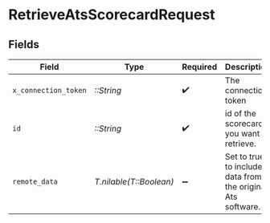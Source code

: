 # RetrieveAtsScorecardRequest


## Fields

| Field                                                       | Type                                                        | Required                                                    | Description                                                 | Example                                                     |
| ----------------------------------------------------------- | ----------------------------------------------------------- | ----------------------------------------------------------- | ----------------------------------------------------------- | ----------------------------------------------------------- |
| `x_connection_token`                                        | *::String*                                                  | :heavy_check_mark:                                          | The connection token                                        |                                                             |
| `id`                                                        | *::String*                                                  | :heavy_check_mark:                                          | id of the scorecard you want to retrieve.                   | 801f9ede-c698-4e66-a7fc-48d19eebaa4f                        |
| `remote_data`                                               | *T.nilable(T::Boolean)*                                     | :heavy_minus_sign:                                          | Set to true to include data from the original Ats software. | false                                                       |